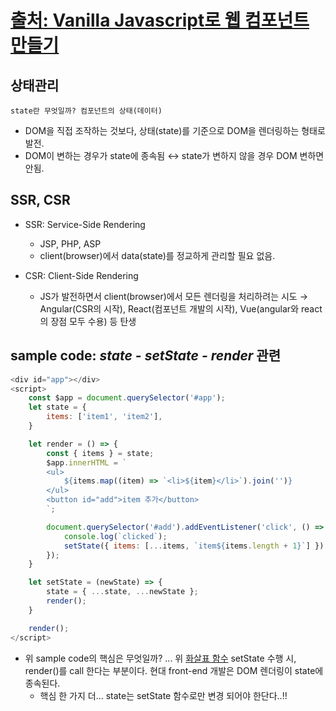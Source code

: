 # [출처: Vanilla Javascript로 웹 컴포넌트 만들기](https://junilhwang.github.io/TIL/Javascript/Design/Vanilla-JS-Component/)
## 상태관리
`state란 무엇일까? 컴포넌트의 상태(데이터)`
* DOM을 직접 조작하는 것보다, 상태(state)를 기준으로 DOM을 렌더링하는 형태로 발전.
* DOM이 변하는 경우가 state에 종속됨 $\leftrightarrow$ state가 변하지 않을 경우 DOM 변하면 안됨.

## SSR, CSR
* SSR: Service-Side Rendering
  * JSP, PHP, ASP
  * client(browser)에서 data(state)를 정교하게 관리할 필요 없음.

* CSR: Client-Side Rendering
  * JS가 발전하면서 client(browser)에서 모든 렌더링을 처리하려는 시도 $\rightarrow$ Angular(CSR의 시작), React(컴포넌트 개발의 시작), Vue(angular와 react의 장점 모두 수용) 등 탄생

## sample code: ***state - setState - render*** 관련
```javascript
<div id="app"></div>
<script>
    const $app = document.querySelector('#app');
    let state = {
        items: ['item1', 'item2'],
    }

    let render = () => {
        const { items } = state;
        $app.innerHTML = `
        <ul>
            ${items.map((item) => `<li>${item}</li>`).join('')}
        </ul>
        <button id="add">item 추가</button>
        `;

        document.querySelector('#add').addEventListener('click', () => {
            console.log(`clicked`);
            setState({ items: [...items, `item${items.length + 1}`] })
        });
    }

    let setState = (newState) => {
        state = { ...state, ...newState };
        render();
    }

    render();
</script>
```
* 위 sample code의 핵심은 무엇일까? ... 위 [화살표 함수](https://developer.mozilla.org/ko/docs/Web/JavaScript/Reference/Functions/Arrow_functions) setState 수행 시, render()를 call 한다는 부분이다. 현대 front-end 개발은 DOM 렌더링이 state에 종속된다.
    * 핵심 한 가지 더... state는 setState 함수로만 변경 되어야 한단다..!!